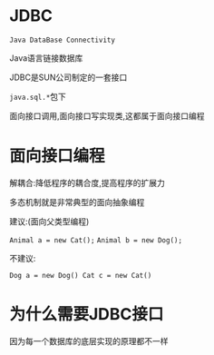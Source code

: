 # JDBC

`Java DataBase Connectivity`

Java语言链接数据库

JDBC是SUN公司制定的一套接口

`java.sql.*`包下

面向接口调用,面向接口写实现类,这都属于面向接口编程

# 面向接口编程

解耦合:降低程序的耦合度,提高程序的扩展力

多态机制就是非常典型的面向抽象编程

建议:(面向父类型编程)

`Animal a = new Cat();`
`Animal b = new Dog();`

不建议:

`Dog a = new Dog()
Cat c = new Cat()`

# 为什么需要JDBC接口

因为每一个数据库的底层实现的原理都不一样

